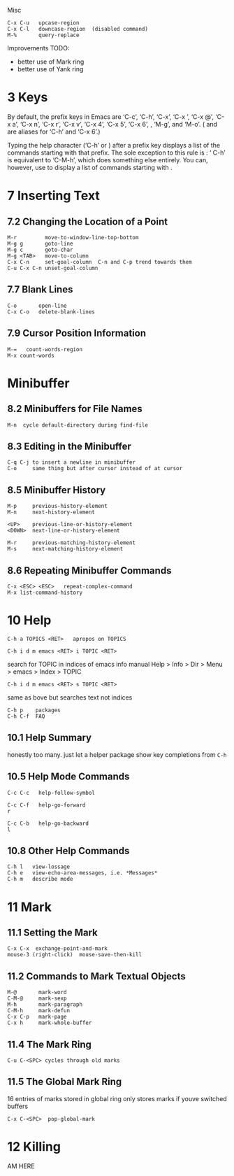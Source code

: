 Misc

    C-x C-u   upcase-region
    C-x C-l   downcase-region  (disabled command)
    M-%       query-replace
    
Improvements TODO:

- better use of Mark ring
- better use of Yank ring

# 3 Keys

   By default, the prefix keys in Emacs are ‘C-c’, ‘C-h’, ‘C-x’, ‘C-x
<RET>’, ‘C-x @’, ‘C-x a’, ‘C-x n’, ‘C-x r’, ‘C-x v’, ‘C-x 4’, ‘C-x 5’,
‘C-x 6’, <ESC>, ‘M-g’, and ‘M-o’.  (<F1> and <F2> are aliases for ‘C-h’
and ‘C-x 6’.)

   Typing the help character (‘C-h’ or <F1>) after a prefix key displays
a list of the commands starting with that prefix.  The sole exception to
this rule is <ESC>: ‘<ESC> C-h’ is equivalent to ‘C-M-h’, which does
something else entirely.  You can, however, use <F1> to display a list
of commands starting with <ESC>.

# 7 Inserting Text
## 7.2 Changing the Location of a Point

    M-r         move-to-window-line-top-bottom
    M-g g       goto-line
    M-g c       goto-char
    M-g <TAB>   move-to-column
    C-x C-n     set-goal-column  C-n and C-p trend towards them
    C-u C-x C-n unset-goal-column

## 7.7 Blank Lines

    C-o       open-line
    C-x C-o   delete-blank-lines

## 7.9 Cursor Position Information

    M-=   count-words-region
    M-x count-words

# Minibuffer
## 8.2 Minibuffers for File Names

    M-n  cycle default-directory during find-file

## 8.3 Editing in the Minibuffer

    C-q C-j to insert a newline in minibuffer
    C-o     same thing but after cursor instead of at cursor

## 8.5 Minibuffer History

    M-p     previous-history-element
    M-n     next-history-element

    <UP>    previous-line-or-history-element
    <DOWN>  next-line-or-history-element

    M-r     previous-matching-history-element
    M-s     next-matching-history-element

## 8.6 Repeating Minibuffer Commands

    C-x <ESC> <ESC>   repeat-complex-command
    M-x list-command-history

# 10 Help

    C-h a TOPICS <RET>   apropos on TOPICS

    C-h i d m emacs <RET> i TOPIC <RET>
    
search for TOPIC in indices of emacs info manual
Help > Info > Dir > Menu > emacs > Index > TOPIC

    C-h i d m emacs <RET> s TOPIC <RET>
    
same as bove but searches text not indices

    C-h p    packages
    C-h C-f  FAQ
    
## 10.1 Help Summary

honestly too many. just let a helper package show key completions from
`C-h`

## 10.5 Help Mode Commands

    C-c C-c   help-follow-symbol

    C-c C-f   help-go-forward
    r

    C-c C-b   help-go-backward
    l
    
## 10.8 Other Help Commands

    C-h l   view-lossage
    C-h e   view-echo-area-messages, i.e. *Messages*
    C-h m   describe mode
    
# 11 Mark
## 11.1 Setting the Mark

    C-x C-x  exchange-point-and-mark
    mouse-3 (right-click)  mouse-save-then-kill
    
## 11.2 Commands to Mark Textual Objects

    M-@       mark-word
    C-M-@     mark-sexp
    M-h       mark-paragraph
    C-M-h     mark-defun
    C-x C-p   mark-page
    C-x h     mark-whole-buffer

## 11.4 The Mark Ring

    C-u C-<SPC> cycles through old marks

## 11.5 The Global Mark Ring

16 entries of marks stored in global ring
only stores marks if youve switched buffers

    C-x C-<SPC>  pop-global-mark

# 12 Killing

AM HERE

